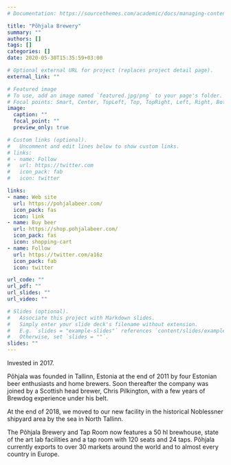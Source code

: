 ```yaml
---
# Documentation: https://sourcethemes.com/academic/docs/managing-content/

title: "Põhjala Brewery"
summary: ""
authors: []
tags: []
categories: []
date: 2020-05-30T15:35:59+03:00

# Optional external URL for project (replaces project detail page).
external_link: ""

# Featured image
# To use, add an image named `featured.jpg/png` to your page's folder.
# Focal points: Smart, Center, TopLeft, Top, TopRight, Left, Right, BottomLeft, Bottom, BottomRight.
image:
  caption: ""
  focal_point: ""
  preview_only: true

# Custom links (optional).
#   Uncomment and edit lines below to show custom links.
# links:
# - name: Follow
#   url: https://twitter.com
#   icon_pack: fab
#   icon: twitter

links:
- name: Web site
  url: https://pohjalabeer.com/
  icon_pack: fas
  icon: link
- name: Buy beer
  url: https://shop.pohjalabeer.com/
  icon_pack: fas
  icon: shopping-cart
- name: Follow
  url: https://twitter.com/a16z
  icon_pack: fab
  icon: twitter

url_code: ""
url_pdf: ""
url_slides: ""
url_video: ""

# Slides (optional).
#   Associate this project with Markdown slides.
#   Simply enter your slide deck's filename without extension.
#   E.g. `slides = "example-slides"` references `content/slides/example-slides.md`.
#   Otherwise, set `slides = ""`.
slides: ""
---
```


Invested in 2017.

Põhjala was founded in Tallinn, Estonia at the end of 2011 by four Estonian beer enthusiasts and home brewers. Soon thereafter the company was joined by a Scottish head brewer, Chris Pilkington, with a few years of Brewdog experience under his belt.

At the end of 2018, we moved to our new facility in the historical Noblessner shipyard area by the sea in North Tallinn.

The Põhjala Brewery and Tap Room now features a 50 hl brewhouse, state of the art lab facilities and a tap room with 120 seats and 24 taps. Põhjala currently exports to over 30 markets around the world and to almost every country in Europe.